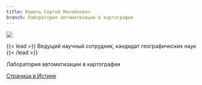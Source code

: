 ```yaml
---
title: Кошель Сергей Михайлович
branch: Лаборатория автоматизации в картографии
---
```

![](img/ksm.jpg)

{{< lead >}} Ведущий научный сотрудник, кандидат географических наук {{< /lead >}}

Лаборатория автоматизации в картографии

[Страница в Истине](https://istina.msu.ru/workers/427283)